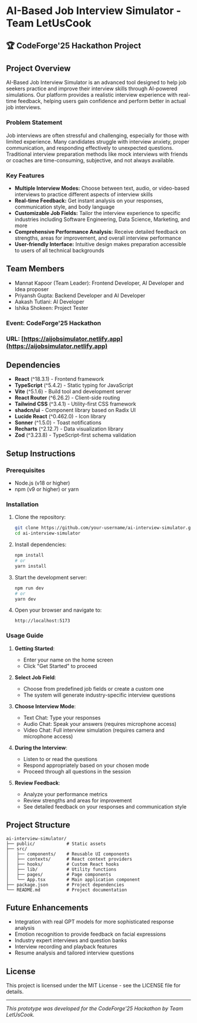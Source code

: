 
# AI-Based Job Interview Simulator - Team LetUsCook

## 🏆 CodeForge'25 Hackathon Project

## Project Overview

AI-Based Job Interview Simulator is an advanced tool designed to help job seekers practice and improve their interview skills through AI-powered simulations. Our platform provides a realistic interview experience with real-time feedback, helping users gain confidence and perform better in actual job interviews.

### Problem Statement

Job interviews are often stressful and challenging, especially for those with limited experience. Many candidates struggle with interview anxiety, proper communication, and responding effectively to unexpected questions. Traditional interview preparation methods like mock interviews with friends or coaches are time-consuming, subjective, and not always available.

### Key Features

- **Multiple Interview Modes:** Choose between text, audio, or video-based interviews to practice different aspects of interview skills
- **Real-time Feedback:** Get instant analysis on your responses, communication style, and body language
- **Customizable Job Fields:** Tailor the interview experience to specific industries including Software Engineering, Data Science, Marketing, and more
- **Comprehensive Performance Analysis:** Receive detailed feedback on strengths, areas for improvement, and overall interview performance
- **User-friendly Interface:** Intuitive design makes preparation accessible to users of all technical backgrounds

## Team Members

- Mannat Kapoor (Team Leader): Frontend Developer, AI Developer and Idea proposer
- Priyansh Gupta: Backend Developer and AI Developer
- Aakash Tutlani: AI Developer
- Ishika Shokeen: Project Tester

### Event: CodeForge'25 Hackathon  
### URL: [https://aijobsimulator.netlify.app](https://aijobsimulator.netlify.app)

## Dependencies

- **React** (^18.3.1) - Frontend framework
- **TypeScript** (^5.4.2) - Static typing for JavaScript
- **Vite** (^5.1.6) - Build tool and development server
- **React Router** (^6.26.2) - Client-side routing
- **Tailwind CSS** (^3.4.1) - Utility-first CSS framework
- **shadcn/ui** - Component library based on Radix UI
- **Lucide React** (^0.462.0) - Icon library
- **Sonner** (^1.5.0) - Toast notifications
- **Recharts** (^2.12.7) - Data visualization library
- **Zod** (^3.23.8) - TypeScript-first schema validation

## Setup Instructions

### Prerequisites

- Node.js (v18 or higher)
- npm (v9 or higher) or yarn

### Installation

1. Clone the repository:
   ```bash
   git clone https://github.com/your-username/ai-interview-simulator.git
   cd ai-interview-simulator
   ```

2. Install dependencies:
   ```bash
   npm install
   # or
   yarn install
   ```

3. Start the development server:
   ```bash
   npm run dev
   # or
   yarn dev
   ```

4. Open your browser and navigate to:
   ```
   http://localhost:5173
   ```

### Usage Guide

1. **Getting Started**:
   - Enter your name on the home screen
   - Click "Get Started" to proceed

2. **Select Job Field**:
   - Choose from predefined job fields or create a custom one
   - The system will generate industry-specific interview questions

3. **Choose Interview Mode**:
   - Text Chat: Type your responses
   - Audio Chat: Speak your answers (requires microphone access)
   - Video Chat: Full interview simulation (requires camera and microphone access)

4. **During the Interview**:
   - Listen to or read the questions
   - Respond appropriately based on your chosen mode
   - Proceed through all questions in the session

5. **Review Feedback**:
   - Analyze your performance metrics
   - Review strengths and areas for improvement
   - See detailed feedback on your responses and communication style

## Project Structure

```
ai-interview-simulator/
├── public/            # Static assets
├── src/
│   ├── components/    # Reusable UI components
│   ├── contexts/      # React context providers
│   ├── hooks/         # Custom React hooks
│   ├── lib/           # Utility functions
│   ├── pages/         # Page components
│   └── App.tsx        # Main application component
├── package.json       # Project dependencies
└── README.md          # Project documentation
```

## Future Enhancements

- Integration with real GPT models for more sophisticated response analysis
- Emotion recognition to provide feedback on facial expressions
- Industry expert interviews and question banks
- Interview recording and playback features
- Resume analysis and tailored interview questions

## License

This project is licensed under the MIT License - see the LICENSE file for details.

---

*This prototype was developed for the CodeForge'25 Hackathon by Team LetUsCook.*
